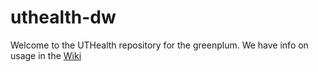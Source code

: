 # uthealth-dw
Welcome to the UTHealth repository for the greenplum. We have info on usage in the [Wiki](https://github.com/UTHealthCHCD-TACC/uthealth-dw/wiki)
